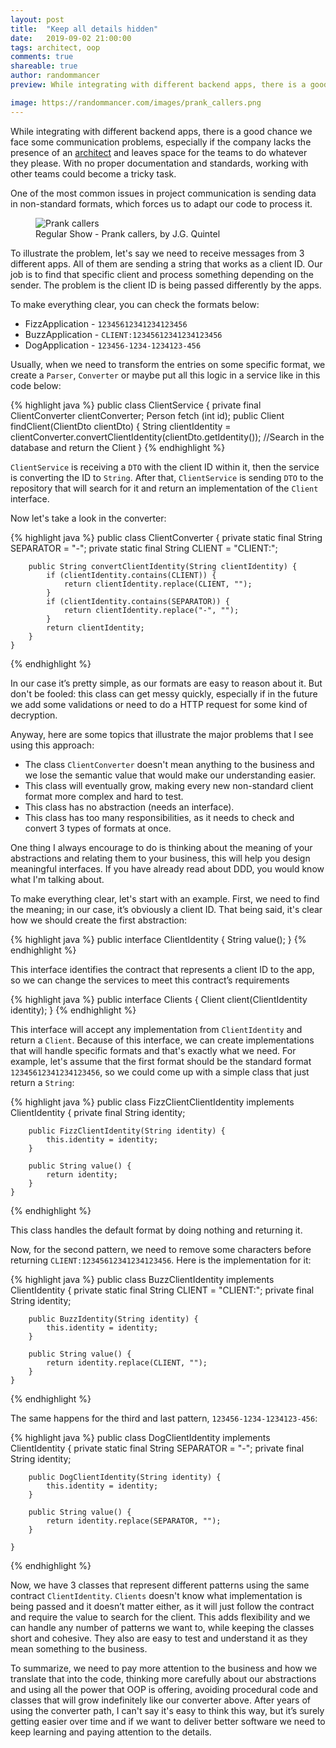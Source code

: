 ```yaml
---
layout: post
title:  "Keep all details hidden"
date:   2019-09-02 21:00:00
tags: architect, oop
comments: true
shareable: true
author: randommancer
preview: While integrating with different backend apps, there is a good chance we face some communication problems, especially if the company lacks the presence of an architect and leaves space for the teams to do whatever they want. With no proper documentation and standards, working with other teams could become a tricky task.

image: https://randommancer.com/images/prank_callers.png
--- 
```


While integrating with different backend apps, there is a good chance we face some communication problems, especially if the company lacks the presence of an [architect](https://maviteixeira.com/2019/08/02/software-architect.html) and leaves space for the teams to do whatever they please. With no proper documentation and standards, working with other teams could become a tricky task.

One of the most common issues in project communication is sending data in non-standard formats, which forces us to adapt our code to process it.

<figure class="articleimg">
    <img src="{{page.image}}" alt="Prank callers">
    <figcaption>
    Regular Show - Prank callers, by J.G. Quintel
    </figcaption>
</figure>

To illustrate the problem, let's say we need to receive messages from 3 different apps. All of them are sending a string that works as a client ID. Our job is to find that specific client and process something depending on the sender. 
The problem is the client ID is being passed differently by the apps. 

To make everything clear, you can check the formats below:

- FizzApplication - `12345612341234123456`
- BuzzApplication - `CLIENT:12345612341234123456`
- DogApplication  - `123456-1234-1234123-456`

Usually, when we need to transform the entries on some specific format, we create a `Parser`, `Converter` or maybe put all this logic in a service like in this code below:

{% highlight java %}
    public class ClientService {
        private final ClientConverter clientConverter;
        Person fetch (int id);
        public Client findClient(ClientDto clientDto) {
            String clientIdentity = clientConverter.convertClientIdentity(clientDto.getIdentity());
            //Search in the database and return the Client
    }
{% endhighlight %}

`ClientService` is receiving a `DTO` with the client ID within it, then the service is converting the ID to `String`. After that, `ClientService` is sending `DTO` to the repository that will search for it and return an implementation of the `Client` interface.

Now let's take a look in the converter:

{% highlight java %}
    public class ClientConverter {
        private static final String SEPARATOR = "-";
        private static final String CLIENT = "CLIENT:";

        public String convertClientIdentity(String clientIdentity) {
            if (clientIdentity.contains(CLIENT)) {
                return clientIdentity.replace(CLIENT, "");
            }
            if (clientIdentity.contains(SEPARATOR)) {
                return clientIdentity.replace("-", "");
            }
            return clientIdentity;
        }
    }
{% endhighlight %}

In our case it’s pretty simple, as our formats are easy to reason about it. But don't be fooled: this class can get messy quickly, especially if in the future we add some validations or need to do a HTTP request for some kind of decryption.

Anyway, here are some topics that illustrate the major problems that I see using this approach:
 - The class `ClientConverter` doesn't mean anything to the business and we lose the semantic value that would make our understanding easier.
 - This class will eventually grow, making every new non-standard client format more complex and hard to test.
 - This class has no abstraction (needs an interface).
 - This class has too many responsibilities, as it needs to check and convert 3 types of formats at once.

One thing I always encourage to do is thinking about the meaning of your abstractions and relating them to your business, this will help you design meaningful interfaces. If you have already read about DDD, you would know what I'm talking about.

To make everything clear, let's start with an example. First, we need to find the meaning; in our case, it’s obviously a client ID. That being said, it's clear how we should create the first abstraction:

{% highlight java %}
    public interface ClientIdentity {
        String value();
    }
{% endhighlight %}

This interface identifies the contract that represents a client ID to the app, so we can change the services to meet this contract’s requirements

{% highlight java %}
    public interface Clients {
        Client client(ClientIdentity identity);
    }
{% endhighlight %}

This interface will accept any implementation from `ClientIdentity` and return a `Client`. Because of this interface, we can create implementations that will handle specific formats and that's exactly what we need. For example, let's assume that the first format should be the standard format `12345612341234123456`, so we could come up with a simple class that just return a `String`:

{% highlight java %}
    public class FizzClientClientIdentity implements ClientIdentity {
        private final String identity;

        public FizzClientIdentity(String identity) {
            this.identity = identity;
        }

        public String value() {
            return identity;
        }
    }
{% endhighlight %}

This class handles the default format by doing nothing and returning it.

Now, for the second pattern, we need to remove some characters before returning `CLIENT:12345612341234123456`. Here is the implementation for it:

{% highlight java %}
    public class BuzzClientIdentity implements ClientIdentity {
        private static final String CLIENT = "CLIENT:";
        private final String identity;

        public BuzzIdentity(String identity) {
            this.identity = identity;
        }

        public String value() {
            return identity.replace(CLIENT, "");
        }
    }
{% endhighlight %}

The same happens for the third and last pattern, `123456-1234-1234123-456`:

{% highlight java %}
    public class DogClientIdentity implements ClientIdentity {
        private static final String SEPARATOR = "-";
        private final String identity;

        public DogClientIdentity(String identity) {
            this.identity = identity;
        }

        public String value() {
            return identity.replace(SEPARATOR, "");
        }

    }
{% endhighlight %}

Now, we have 3 classes that represent different patterns using the same contract `ClientIdentity`. `Clients` doesn't know what implementation is being passed and it doesn’t matter either, as it will just follow the contract and require the value to search for the client.
This adds flexibility and we can handle any number of patterns we want to, while keeping the classes short and cohesive. They also are easy to test and understand it as they mean something to the business.

To summarize, we need to pay more attention to the business and how we translate that into the code, thinking more carefully about our abstractions and using all the power that OOP is offering, avoiding procedural code and classes that will grow indefinitely like our converter above.
After years of using the converter path, I can't say it's easy to think this way, but it’s surely getting easier over time and if we want to deliver better software we need to keep learning and paying attention to the details.
